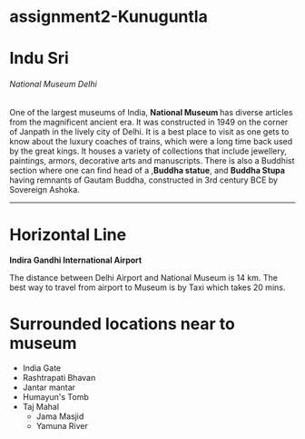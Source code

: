 # assignment2-Kunuguntla
<H1> Indu Sri </H1>
<H6> National Museum Delhi </H6>
<p> One of the largest museums of India, <b> National Museum </b> has diverse articles from the magnificent ancient era. It was constructed in 1949 on the corner of Janpath in the lively city of Delhi. It is a best place to visit as one gets to know about the luxury coaches of trains, which were a long time back used by the great kings. It houses a variety of collections that include jewellery, paintings, armors, decorative arts and manuscripts. There is also a Buddhist section where one can find head of a ,<b>Buddha statue</b>, and <b>Buddha Stupa</b> having remnants of Gautam Buddha, constructed in 3rd century BCE by Sovereign Ashoka.</p>

***

# Horizontal Line 

**Indira Gandhi International Airport**

The distance between Delhi Airport and National Museum is 14 km. The best way to travel from airport to Museum is by Taxi which takes 20 mins.

# Surrounded locations near to museum
  * India Gate
  * Rashtrapati Bhavan
  * Jantar mantar
  * Humayun's Tomb
  * Taj Mahal
    * Jama Masjid
    * Yamuna River